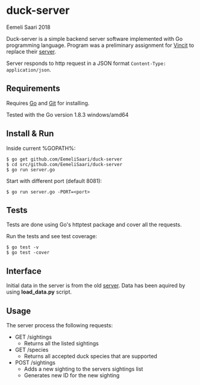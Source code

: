 # duck-server


Eemeli Saari 2018

Duck-server is a simple backend server software implemented with Go programming language. Program was a preliminary assignment for [Vincit](http://www.koodarijahti.fi/) to replace their [server](https://github.com/Vincit/summer-2018/). 

Server responds to http request in a JSON format `Content-Type: application/json`.


## Requirements

Requires [Go](https://golang.org/dl/) and [Git](https://git-scm.com/) for installing. 

Tested with the Go version 1.8.3 windows/amd64


## Install & Run

Inside current %GOPATH%:
```
$ go get github.com/EemeliSaari/duck-server
$ cd src/github.com/EemeliSaari/duck-server
$ go run server.go
```


Start with different port (default 8081):
```
$ go run server.go -PORT=<port>
```


## Tests

Tests are done using Go's httptest package and cover all the requests.

Run the tests and see test coverage:
```
$ go test -v
$ go test -cover 
```


## Interface

Initial data in the server is from the old [server](https://github.com/Vincit/summer-2018/). Data has been aquired by using **load_data.py** script.


## Usage

The server process the following requests:

- GET /sightings
    - Returns all the listed sightings
- GET /species
    - Returns all accepted duck species that are supported
- POST /sightings
    - Adds a new sighting to the servers sightings list
    - Generates new ID for the new sighting

